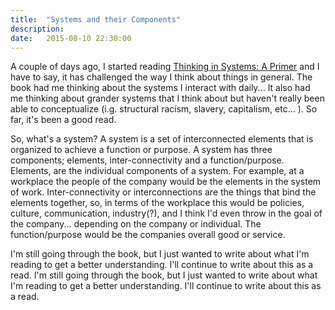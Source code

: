```yaml
---
title:  "Systems and their Components"
description: 
date:   2015-08-10 22:30:00
---
```


A couple of days ago, I started reading [Thinking in Systems: A Primer][tisap] and I have to say, it has challenged the way I think about things in general. The book had me thinking about the systems I interact with daily... It also had me thinking about grander systems that I think about but haven't really been able to conceptualize (i.g. structural racism, slavery, capitalism, etc... ). So far, it's been a good read.

So, what's a system? A system is a set of interconnected elements that is organized to achieve a function or purpose. A system has three components; elements, inter-connectivity and a function/purpose. Elements, are the individual components of a system. For example, at a workplace the people of the company would be the elements in the system of work. Inter-connectivity or interconnections are the things that bind the elements together, so, in terms of the workplace this would be policies, culture, communication, industry(?), and I think I'd even throw in the goal of the company... depending on the company or individual. The function/purpose would be the companies overall good or service.

I'm still going through the book, but I just wanted to write about what I'm reading to get a better understanding. I'll continue to write about this as a read.
I'm still going through the book, but I just wanted to write about what I'm reading to get a better understanding. I'll continue to write about this as a read.

[tisap]: http://amzn.to/1L2QBBx



